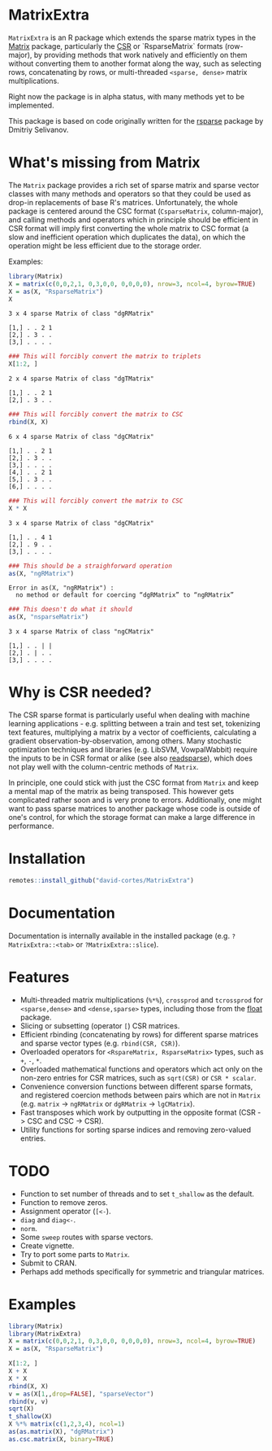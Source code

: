 # MatrixExtra

`MatrixExtra` is an R package which extends the sparse matrix types in the [Matrix](https://cran.r-project.org/web/packages/Matrix/index.html) package, particularly the [CSR](https://en.wikipedia.org/wiki/Sparse_matrix#Compressed_sparse_row_(CSR,_CRS_or_Yale_format)) or `RsparseMatrix` formats (row-major), by providing methods that work natively and efficiently on them without converting them to another format along the way, such as selecting rows, concatenating by rows, or multi-threaded `<sparse, dense>` matrix multiplications.

Right now the package is in alpha status, with many methods yet to be implemented.

This package is based on code originally written for the [rsparse](https://github.com/rexyai/rsparse) package by Dmitriy Selivanov.

# What's missing from Matrix

The `Matrix` package provides a rich set of sparse matrix and sparse vector classes with many methods and operators so that they could be used as drop-in replacements of base R's matrices. Unfortunately, the whole package is centered around the CSC format (`CsparseMatrix`, column-major), and calling methods and operators which in principle should be efficient in CSR format will imply first converting the whole matrix to CSC format (a slow and inefficient operation which duplicates the data), on which the operation might be less efficient due to the storage order.

Examples:

```r
library(Matrix)
X = matrix(c(0,0,2,1, 0,3,0,0, 0,0,0,0), nrow=3, ncol=4, byrow=TRUE)
X = as(X, "RsparseMatrix")
X
```
```
3 x 4 sparse Matrix of class "dgRMatrix"
            
[1,] . . 2 1
[2,] . 3 . .
[3,] . . . .
```
```r
### This will forcibly convert the matrix to triplets
X[1:2, ]
```
```
2 x 4 sparse Matrix of class "dgTMatrix"
            
[1,] . . 2 1
[2,] . 3 . .
```
```r
### This will forcibly convert the matrix to CSC
rbind(X, X)
```
```
6 x 4 sparse Matrix of class "dgCMatrix"
            
[1,] . . 2 1
[2,] . 3 . .
[3,] . . . .
[4,] . . 2 1
[5,] . 3 . .
[6,] . . . .
```
```r
### This will forcibly convert the matrix to CSC
X * X
```
```
3 x 4 sparse Matrix of class "dgCMatrix"
            
[1,] . . 4 1
[2,] . 9 . .
[3,] . . . .
```
```r
### This should be a straighforward operation
as(X, "ngRMatrix")
```
```
Error in as(X, "ngRMatrix") : 
  no method or default for coercing “dgRMatrix” to “ngRMatrix”
```
```r
### This doesn't do what it should
as(X, "nsparseMatrix")
```
```
3 x 4 sparse Matrix of class "ngCMatrix"
            
[1,] . . | |
[2,] . | . .
[3,] . . . .
```

# Why is CSR needed?

The CSR sparse format is particularly useful when dealing with machine learning applications - e.g. splitting between a train and test set, tokenizing text features, multiplying a matrix by a vector of coefficients, calculating a gradient observation-by-observation, among others. Many stochastic optimization techniques and libraries (e.g. LibSVM, VowpalWabbit) require the inputs to be in CSR format or alike (see also [readsparse](https://www.github.com/david-cortes/readsparse)), which does not play well with the column-centric methods of `Matrix`.

In principle, one could stick with just the CSC format from `Matrix` and keep a mental map of the matrix as being transposed. This however gets complicated rather soon and is very prone to errors. Additionally, one might want to pass sparse matrices to another package whose code is outside of one's control, for which the storage format can make a large difference in performance.

# Installation

```r
remotes::install_github("david-cortes/MatrixExtra")
```

# Documentation

Documentation is internally available in the installed package (e.g. `?MatrixExtra::<tab>` or `?MatrixExtra::slice`).

# Features

* Multi-threaded matrix multiplications (`%*%`), `crossprod` and `tcrossprod` for `<sparse,dense>` and `<dense,sparse>` types, including those from the [float](https://github.com/wrathematics/float) package.
* Slicing or subsetting (operator `[`) CSR matrices.
* Efficient rbinding (concatenating by rows) for different sparse matrices and sparse vector types (e.g. `rbind(CSR, CSR)`).
* Overloaded operators for `<RspareMatrix, RsparseMatrix>` types, such as `+`, `-`, `*`.
* Overloaded mathematical functions and operators which act only on the non-zero entries for CSR matrices, such as `sqrt(CSR)` or `CSR * scalar`.
* Convenience conversion functions between different sparse formats, and registered coercion methods between pairs which are not in `Matrix` (e.g. `matrix` -> `ngRMatrix` or `dgRMatrix` -> `lgCMatrix`).
* Fast transposes which work by outputting in the opposite format (CSR -> CSC and CSC -> CSR).
* Utility functions for sorting sparse indices and removing zero-valued entries.

# TODO

* Function to set number of threads and to set `t_shallow` as the default.
* Function to remove zeros.
* Assignment operator (`[<-`).
* `diag` and `diag<-`.
* `norm`.
* Some `sweep` routes with sparse vectors.
* Create vignette.
* Try to port some parts to `Matrix`.
* Submit to CRAN.
* Perhaps add methods specifically for symmetric and triangular matrices.

# Examples

```r
library(Matrix)
library(MatrixExtra)
X = matrix(c(0,0,2,1, 0,3,0,0, 0,0,0,0), nrow=3, ncol=4, byrow=TRUE)
X = as(X, "RsparseMatrix")

X[1:2, ]
X + X
X * X
rbind(X, X)
v = as(X[1,,drop=FALSE], "sparseVector")
rbind(v, v)
sqrt(X)
t_shallow(X)
X %*% matrix(c(1,2,3,4), ncol=1)
as(as.matrix(X), "dgRMatrix")
as.csc.matrix(X, binary=TRUE)
```
